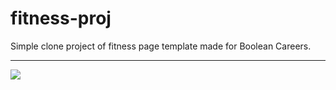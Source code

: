 # fitness-proj
Simple clone project of fitness page template made for Boolean Careers.
<hr>
<img src="https://user-images.githubusercontent.com/100787980/191839179-53756d66-ac2f-4331-a3b2-507e5eb2d091.jpg">
